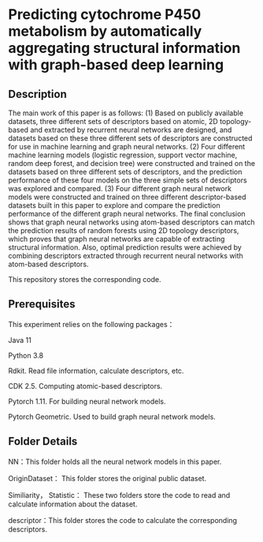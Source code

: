 # Predicting cytochrome P450 metabolism by automatically aggregating structural information with graph-based deep learning

## Description

The main work of this paper is as follows: (1) Based on publicly available datasets, three different sets of descriptors based on atomic, 2D topology-based and extracted by recurrent neural networks are designed, and datasets based on these three different sets of descriptors are constructed for use in machine learning and graph neural networks. (2) Four different machine learning models (logistic regression, support vector machine, random deep forest, and decision tree) were constructed and trained on the datasets based on three different sets of descriptors, and the prediction performance of these four models on the three simple sets of descriptors was explored and compared. (3) Four different graph neural network models were constructed and trained on three different descriptor-based datasets built in this paper to explore and compare the prediction performance of the different graph neural networks. The final conclusion shows that graph neural networks using atom-based descriptors can match the prediction results of random forests using 2D topology descriptors, which proves that graph neural networks are capable of extracting structural information. Also, optimal prediction results were achieved by combining descriptors extracted through recurrent neural networks with atom-based descriptors.

This repository stores the corresponding code.

## Prerequisites

This experiment relies on the following packages：

Java 11

Python 3.8

Rdkit. Read file information, calculate descriptors, etc.

CDK 2.5. Computing atomic-based descriptors.

Pytorch 1.11. For building neural network models.

Pytorch Geometric. Used to build graph neural network models.

## Folder Details

NN：This folder holds all the neural network models in this paper.

OriginDataset： This folder stores the original public dataset.

Similiarity， Statistic： These two folders store the code to read and calculate information about the dataset.

descriptor：This folder stores the code to calculate the corresponding descriptors.
